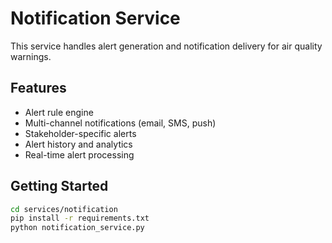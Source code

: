 # Notification Service

This service handles alert generation and notification delivery for air quality warnings.

## Features
- Alert rule engine
- Multi-channel notifications (email, SMS, push)
- Stakeholder-specific alerts
- Alert history and analytics
- Real-time alert processing

## Getting Started

```bash
cd services/notification
pip install -r requirements.txt
python notification_service.py
```
